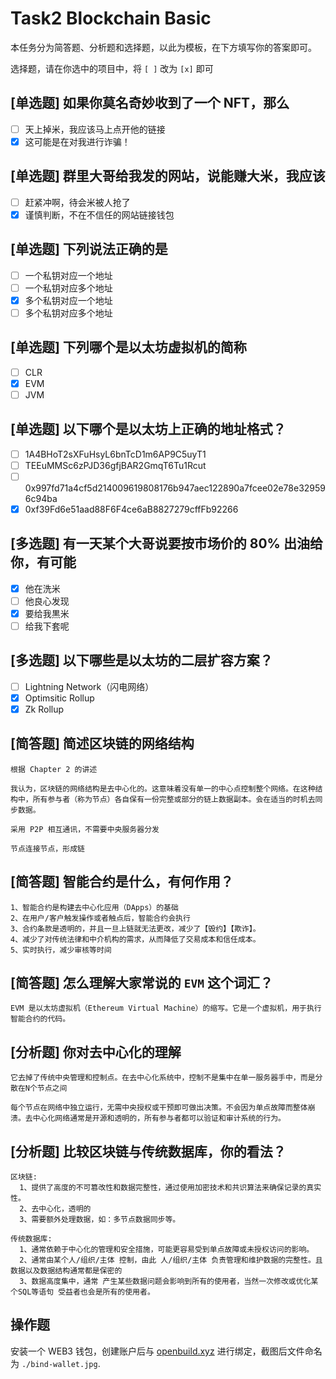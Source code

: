 # Task2 Blockchain Basic

本任务分为简答题、分析题和选择题，以此为模板，在下方填写你的答案即可。

选择题，请在你选中的项目中，将 `[ ]` 改为 `[x]` 即可

## [单选题] 如果你莫名奇妙收到了一个 NFT，那么

- [ ] 天上掉米，我应该马上点开他的链接
- [x] 这可能是在对我进行诈骗！

## [单选题] 群里大哥给我发的网站，说能赚大米，我应该

- [ ] 赶紧冲啊，待会米被人抢了
- [x] 谨慎判断，不在不信任的网站链接钱包

## [单选题] 下列说法正确的是

- [ ] 一个私钥对应一个地址
- [ ] 一个私钥对应多个地址
- [x] 多个私钥对应一个地址
- [ ] 多个私钥对应多个地址

## [单选题] 下列哪个是以太坊虚拟机的简称

- [ ] CLR
- [x] EVM
- [ ] JVM

## [单选题] 以下哪个是以太坊上正确的地址格式？

- [ ] 1A4BHoT2sXFuHsyL6bnTcD1m6AP9C5uyT1
- [ ] TEEuMMSc6zPJD36gfjBAR2GmqT6Tu1Rcut
- [ ] 0x997fd71a4cf5d214009619808176b947aec122890a7fcee02e78e329596c94ba
- [x] 0xf39Fd6e51aad88F6F4ce6aB8827279cffFb92266

## [多选题] 有一天某个大哥说要按市场价的 80% 出油给你，有可能

- [x] 他在洗米
- [ ] 他良心发现
- [x] 要给我黒米
- [ ] 给我下套呢

## [多选题] 以下哪些是以太坊的二层扩容方案？

- [ ] Lightning Network（闪电网络）
- [x] Optimsitic Rollup
- [x] Zk Rollup

## [简答题] 简述区块链的网络结构

```
根据 Chapter 2 的讲述

我认为，区块链的网络结构是去中心化的。这意味着没有单一的中心点控制整个网络。在这种结构中，所有参与者（称为节点）各自保有一份完整或部分的链上数据副本。会在适当的时机去同步数据。

采用 P2P 相互通讯，不需要中央服务器分发

节点连接节点，形成链
```

## [简答题] 智能合约是什么，有何作用？

```
1、智能合约是构建去中心化应用（DApps）的基础
2、在用户/客户触发操作或者触点后，智能合约会执行
3、合约条款是透明的，并且一旦上链就无法更改，减少了【毁约】【欺诈】。
4、减少了对传统法律和中介机构的需求，从而降低了交易成本和信任成本。
5、实时执行，减少审核等时间
```

## [简答题] 怎么理解大家常说的 `EVM` 这个词汇？

```
EVM 是以太坊虚拟机（Ethereum Virtual Machine）的缩写。它是一个虚拟机，用于执行智能合约的代码。
```

## [分析题] 你对去中心化的理解

```
它去掉了传统中央管理和控制点。在去中心化系统中，控制不是集中在单一服务器手中，而是分散在N个节点之间

每个节点在网络中独立运行，无需中央授权或干预即可做出决策。不会因为单点故障而整体崩溃。去中心化网络通常是开源和透明的，所有参与者都可以验证和审计系统的行为。
```

## [分析题] 比较区块链与传统数据库，你的看法？

```
区块链:
  1、提供了高度的不可篡改性和数据完整性，通过使用加密技术和共识算法来确保记录的真实性。
  2、去中心化，透明的
  3、需要额外处理数据，如：多节点数据同步等。

传统数据库: 
  1、通常依赖于中心化的管理和安全措施，可能更容易受到单点故障或未授权访问的影响。
  2、通常由某个人/组织/主体 控制，由此 人/组织/主体 负责管理和维护数据的完整性。且数据以及数据结构通常都是保密的
  3、数据高度集中，通常 产生某些数据问题会影响到所有的使用者，当然一次修改或优化某个SQL等语句 受益者也会是所有的使用者。
```

## 操作题

安装一个 WEB3 钱包，创建账户后与 [openbuild.xyz](https://openbuild.xyz/profile) 进行绑定，截图后文件命名为 `./bind-wallet.jpg`.
